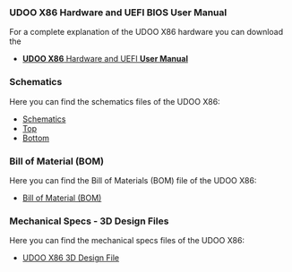 ### UDOO X86 Hardware and UEFI BIOS User Manual

For a complete explanation of the UDOO X86 hardware you can download the  
* [**UDOO X86** Hardware and UEFI **User Manual**](http://download.udoo.org/files/UDOO_X86/Doc/UDOO_X86_MANUAL.pdf)

### Schematics

Here you can find the schematics files of the UDOO X86:
* [Schematics](https://www.udoo.org/download/files/UDOO_X86/schematics/UDOOX86_revH_schematics.pdf)
* [Top](https://www.udoo.org/download/files/UDOO_X86/schematics/UDOOX86_revH_top_P0B02H10.pdf)
* [Bottom](https://www.udoo.org/download/files/UDOO_X86/schematics/UDOOX86_revH_bottom_P0B02H20.pdf)

### Bill of Material (BOM)
Here you can find the Bill of Materials (BOM) file of the UDOO X86:

* [Bill of Material (BOM)](http://download.udoo.org/files/UDOO_X86/schematics/BOM_UDOO_X86.xls)

### Mechanical Specs - 3D Design Files

Here you can find the mechanical specs files of the UDOO X86:
* [UDOO X86 3D Design File](https://www.udoo.org/download/files/mechanical_specs/udoo_x86_3d_model_revH.zip)
